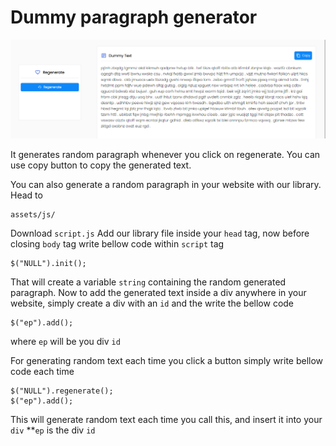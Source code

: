 # Dummy paragraph generator

![Screenshot](images/ss.png)

It generates random paragraph whenever you click on regenerate.
You can use copy button to copy the generated text.

You can also generate a random paragraph in your website with our library.
Head to
```
assets/js/
```
Download ```script.js```
Add our library file inside your ```head``` tag, now before closing ```body``` tag
write bellow code within ```script``` tag
```
$("NULL").init();
```
That will create a variable ```string``` containing the random generated paragraph.
Now to add the generated text inside a div anywhere in your website, simply create a div with an ```id```
and the write the bellow code
```
$("ep").add();
```
where ```ep``` will be you div ```id```

For generating random text each time you click a button simply write bellow code each time
```
$("NULL").regenerate();
$("ep").add();
```
This will generate random text each time you call this, and insert it into your ```div```
  **```ep``` is the div ```id```
